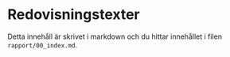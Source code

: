 ---
---
Redovisningstexter
=========================

Detta innehåll är skrivet i markdown och du hittar innehållet i filen `rapport/00_index.md`.
